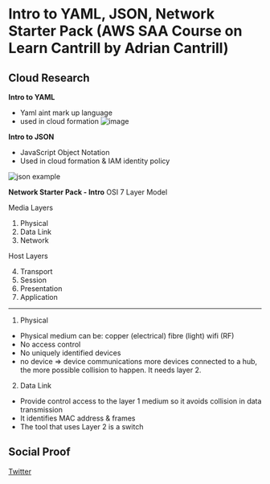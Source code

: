 
# Intro to YAML, JSON, Network Starter Pack (AWS SAA Course on Learn Cantrill by Adrian Cantrill)

## Cloud Research

**Intro to YAML**
- Yaml aint mark up language
- used in cloud formation
![image](https://user-images.githubusercontent.com/99172259/165683984-b97088ea-91af-4fe2-a7e3-58574e088b14.png)



**Intro to JSON**
- JavaScript Object Notation
- Used in cloud formation & IAM identity policy

![json example](https://user-images.githubusercontent.com/99172259/165683888-504b5a58-b5d1-448c-8810-a9a270497f68.JPG)

**Network Starter Pack - Intro**
OSI 7 Layer Model

Media Layers

1. Physical
2. Data Link
3. Network

Host Layers

4. Transport
5. Session
6. Presentation
7. Application

--------------------------------

1. Physical
- Physical medium can be:
copper (electrical)
fibre (light)
wifi (RF)
- No access control
- No uniquely identified devices
- no device => device communications
more devices connected to a hub, the more possible collision to happen. It needs layer 2.

2. Data Link
- Provide control access to the layer 1 medium so it avoids collision in data transmission
- It identifies MAC address & frames
- The tool that uses Layer 2 is a switch

## Social Proof
[Twitter](https://twitter.com/JoeSeven08/status/1519553685566935040)
